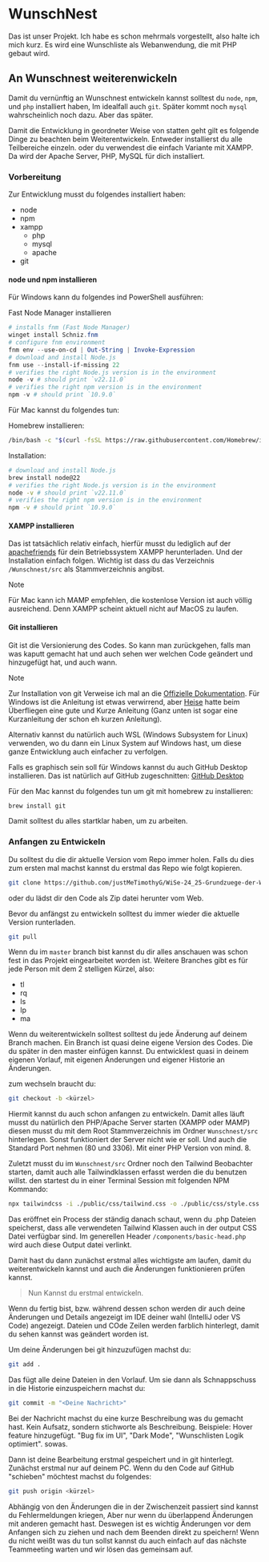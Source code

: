 # WunschNest

Das ist unser Projekt. Ich habe es schon mehrmals vorgestellt, also halte ich mich kurz. Es wird eine Wunschliste als Webanwendung, die mit PHP gebaut wird.

## An Wunschnest weiterenwickeln

Damit du vernünftig an Wunschnest entwickeln kannst solltest du `node`, `npm`, und `php` installiert haben, Im idealfall auch `git`. Später kommt noch `mysql` wahrscheinlich noch dazu. Aber das später.

Damit die Entwicklung in geordneter Weise von statten geht gilt es folgende Dinge zu beachten beim Weiterentwickeln.
Entweder installierst du alle Teilbereiche einzeln. oder du verwendest die einfach Variante mit XAMPP. Da wird der Apache Server, PHP, MySQL für dich installiert.

### Vorbereitung

Zur Entwicklung musst du folgendes installiert haben:

- node
- npm
- xampp
  - php
  - mysql
  - apache
- git

#### node und npm installieren

Für Windows kann du folgendes ind PowerShell ausführen:

Fast Node Manager installieren

```PowerShell
# installs fnm (Fast Node Manager)
winget install Schniz.fnm
# configure fnm environment
fnm env --use-on-cd | Out-String | Invoke-Expression
# download and install Node.js
fnm use --install-if-missing 22
# verifies the right Node.js version is in the environment
node -v # should print `v22.11.0`
# verifies the right npm version is in the environment
npm -v # should print `10.9.0`
```

Für Mac kannst du folgendes tun:

Homebrew installieren:

```bash
/bin/bash -c "$(curl -fsSL https://raw.githubusercontent.com/Homebrew/install/HEAD/install.sh)"
```

Installation:

```bash
# download and install Node.js
brew install node@22
# verifies the right Node.js version is in the environment
node -v # should print `v22.11.0`
# verifies the right npm version is in the environment
npm -v # should print `10.9.0`
```

#### XAMPP installieren

Das ist tatsächlich relativ einfach, hierfür musst du lediglich auf der [apachefriends](https://www.apachefriends.org/de/index.html) für dein Betriebssystem XAMPP herunterladen. Und der Installation einfach folgen.
Wichtig ist dass du das Verzeichnis `/Wunschnest/src` als Stammverzeichnis angibst.

> [!NOTE]
> Für Mac kann ich MAMP empfehlen, die kostenlose Version ist auch völlig ausreichend. Denn XAMPP scheint aktuell nicht auf MacOS zu laufen.

#### Git installieren

Git ist die Versionierung des Codes. So kann man zurückgehen, falls man was kaputt gemacht hat und auch sehen wer welchen Code geändert und hinzugefügt hat, und auch wann.

> [!NOTE]
> Zur Installation von git Verweise ich mal an die [Offizielle Dokumentation](https://git-scm.com/book/en/v2/Getting-Started-Installing-Git). Für Windows ist die Anleitung ist etwas verwirrend, aber [Heise](https://www.heise.de/tipps-tricks/Git-auf-Windows-installieren-und-einrichten-5046134.html) hatte beim Überfliegen eine gute und Kurze Anleitung (Ganz unten ist sogar eine Kurzanleitung der schon eh kurzen Anleitung).
>
> Alternativ kannst du natürlich auch WSL (Windows Subsystem for Linux) verwenden, wo du dann ein Linux System auf Windows hast, um diese ganze Entwicklung auch einfacher zu verfolgen.

Falls es graphisch sein soll für Windows kannst du auch GitHub Desktop installieren. Das ist natürlich auf GitHub zugeschnitten: [GitHub Desktop](https://desktop.github.com/)

Für den Mac kannst du folgendes tun um git mit homebrew zu installieren:

```bash
brew install git
```

Damit solltest du alles startklar haben, um zu arbeiten.

### Anfangen zu Entwickeln

Du solltest du die dir aktuelle Version vom Repo immer holen. Falls du dies zum ersten mal machst kannst du erstmal das Repo wie folgt kopieren.

```bash
git clone https://github.com/justMeTimothyG/WiSe-24_25-Grundzuege-der-Wirtschaftsinformatik-Wunschnest.git
```

oder du lädst dir den Code als Zip datei herunter vom Web.

Bevor du anfängst zu entwickeln solltest du immer wieder die aktuelle Version runterladen.

```bash
git pull
```

Wenn du im `master` branch bist kannst du dir alles anschauen was schon fest in das Projekt eingearbeitet worden ist.
Weitere Branches gibt es für jede Person mit dem 2 stelligen Kürzel, also:

- tl
- rq
- ls
- lp
- ma

Wenn du weiterentwickeln solltest solltest du jede Änderung auf deinem Branch machen. Ein Branch ist quasi deine eigene Version des Codes. Die du später in den master einfügen kannst. Du entwicklest quasi in deinem eigenen Vorlauf, mit eigenen Änderungen und eigener Historie an Änderungen.

zum wechseln braucht du:

```bash
git checkout -b <kürzel>
```

Hiermit kannst du auch schon anfangen zu entwickeln. Damit alles läuft musst du natürlich den PHP/Apache Server starten (XAMPP oder MAMP) diesen musst du mit dem Root Stammverzeichnis im Ordner `Wunschnest/src` hinterlegen. Sonst funktioniert der Server nicht wie er soll. Und auch die Standard Port nehmen (80 und 3306). Mit einer PHP Version von mind. 8.

Zuletzt musst du im `Wunschnest/src` Ordner noch den Tailwind Beobachter starten, damit auch alle Tailwindklassen erfasst werden die du benutzen willst. den startest du in einer Terminal Session mit folgenden NPM Kommando:

```bash
npx tailwindcss -i ./public/css/tailwind.css -o ./public/css/style.css --watch
```

Das eröffnet ein Process der ständig danach schaut, wenn du .php Dateien speicherst, dass alle verwendeten Tailwind Klassen auch in der output CSS Datei verfügbar sind. Im generellen Header `/components/basic-head.php` wird auch diese Output datei verlinkt.

Damit hast du dann zunächst erstmal alles wichtigste am laufen, damit du weiterentwickeln kannst und auch die Änderungen funktionieren prüfen kannst.

> Nun Kannst du erstmal entwickeln.

Wenn du fertig bist, bzw. während dessen schon werden dir auch deine Änderungen und Details angezeigt im IDE deiner wahl (IntelliJ oder VS Code) angezeigt. Dateien und COde Zeilen werden farblich hinterlegt, damit du sehen kannst was geändert worden ist.

Um deine Änderungen bei git hinzuzufügen machst du:

```bash
git add .
```

Das fügt alle deine Dateien in den Vorlauf. Um sie dann als Schnappschuss in die Historie einzuspeichern machst du:

```bash
git commit -m "<Deine Nachricht>"
```

Bei der Nachricht machst du eine kurze Beschreibung was du gemacht hast. Kein Aufsatz, sondern stichworte als Beschreibung.
Beispiele: Hover feature hinzugefügt. "Bug fix im UI", "Dark Mode", "Wunschlisten Logik optimiert". sowas.

Dann ist deine Bearbeitung erstmal gespeichert und in git hinterlegt. Zunächst erstmal nur auf deinem PC. Wenn du den Code auf GitHub "schieben" möchtest machst du folgendes:

```bash
git push origin <kürzel>
```

Abhängig von den Änderungen die in der Zwischenzeit passiert sind kannst du Fehlermeldungen kriegen, Aber nur wenn du überlappend Änderungen mit anderen gemacht hast. Deswegen ist es wichtig Änderungen vor dem Anfangen sich zu ziehen und nach dem Beenden direkt zu speichern! Wenn du nicht weißt was du tun sollst kannst du auch einfach auf das nächste Teammeeting warten und wir lösen das gemeinsam auf.
